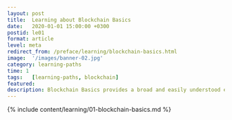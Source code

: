 ```yaml
---
layout: post
title:  Learning about Blockchain Basics
date:   2020-01-01 15:00:00 +0300
postid: le01
format: article
level: meta
redirect_from: /preface/learning/blockchain-basics.html
image:  '/images/banner-02.jpg'
category: learning-paths
time: 1
tags:   [learning-paths, blockchain]
featured:
description: Blockchain Basics provides a broad and easily understood explanation of blockchain technology, as well as the history of value itself.
---
```


{% include content/learning/01-blockchain-basics.md %}
